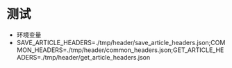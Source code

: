 
# 测试

* 环境变量 
* SAVE_ARTICLE_HEADERS=./tmp/header/save_article_headers.json;COMMON_HEADERS=./tmp/header/common_headers.json;GET_ARTICLE_HEADERS=./tmp/header/get_article_headers.json

